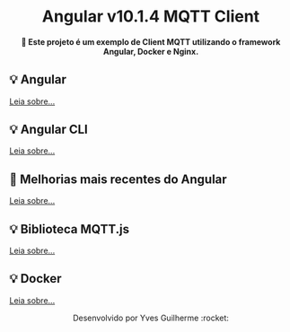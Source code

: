 <h1 align="center">Angular v10.1.4 MQTT Client</h1>

<h4 align="center">🚀 Este projeto é um exemplo de Client MQTT utilizando o framework Angular, Docker e Nginx.</h4>

## :bulb: Angular

[Leia sobre...][quickstart]

## :bulb: Angular CLI

[Leia sobre...][quickstartAngularCLI]

## :twisted_rightwards_arrows: Melhorias mais recentes do Angular

[Leia sobre...][changelog]

## :bulb: Biblioteca MQTT.js

[Leia sobre...][quickstartMQTT]

## :bulb: Docker

[Leia sobre...][quickstartDocker]

[quickstart]: https://angular.io/start
[quickstartAngularCLI]: https://cli.angular.io/
[quickstartMQTT]: https://github.com/mqttjs/MQTT.js
[changelog]: https://github.com/angular/angular/blob/master/CHANGELOG.md
[quickstartDocker]: https://docs.docker.com/get-started/

<p align="center">Desenvolvido por Yves Guilherme :rocket:</p>